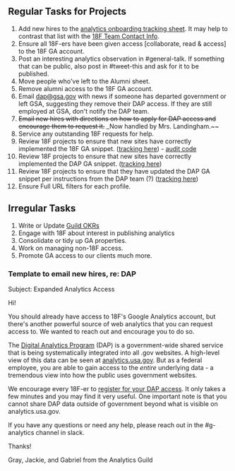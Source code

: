 ## Regular Tasks for Projects

1. Add new hires to the [analytics onboarding tracking sheet](https://docs.google.com/spreadsheets/d/1U2rXdJXbX-wZoh8ZuEXl8VxuN-25CkIcNET2Gu880QY/edit#gid=0).  It may help to contrast that list with the [18F Team Contact Info](https://docs.google.com/spreadsheets/d/1QqqS_-V44MHyVqRIyHj6Eojg1Oz5EC3fS3j1e3mDrkg/edit#gid=3).  
2. Ensure all 18F-ers have been given access [collaborate, read & access] to the 18F GA account.  
3. Post an interesting analytics observation in #general-talk.  If something that can be public, also post in #tweet-this and ask for it to be published.  
3. Move people who've left to the Alumni sheet.  
4. Remove alumni access to the 18F GA account.  
5. Email dap@gsa.gov with news if someone has departed government or left GSA, suggesting they remove their DAP access.  If they are still employed at GSA, don't notify the DAP team.  
6. ~~Email new hires with directions on how to apply for DAP access and encourage them to request it.~~ _Now handled by Mrs. Landingham.~~  
7. Service any outstanding 18F requests for help.  
8. Review 18F projects to ensure that new sites have correctly implemented the 18F GA snippet.  ([tracking here](https://docs.google.com/spreadsheets/d/10ElTglNhDyqtIRGTTve4WrxVDQYsJvneKUT6tH3KHAE/edit#gid=0)) - [audit code](https://gist.github.com/geramirez/88eb828c5cf7376436f8)
9. Review 18F projects to ensure that new sites have correctly implemented the DAP GA snippet.  ([tracking here](https://docs.google.com/spreadsheets/d/10ElTglNhDyqtIRGTTve4WrxVDQYsJvneKUT6tH3KHAE/edit#gid=0))  
10. Review 18F projects to ensure that they have updated the DAP GA snippet per instructions from the DAP team (?)   ([tracking here](https://docs.google.com/spreadsheets/d/10ElTglNhDyqtIRGTTve4WrxVDQYsJvneKUT6tH3KHAE/edit#gid=0))
11. Ensure Full URL filters for each profile.


## Irregular Tasks
1. Write or Update [Guild OKRs](https://docs.google.com/document/d/1ntHEPBUDBR4_S3z0wHiMeplwT_q3RMLqI-hsJN_u2SE/edit)
2. Engage with 18F about interest in publishing analytics 
3. Consolidate or tidy up GA properties.  
4. Work on managing non-18F access.
5. Promote GA access to our clients much more.  


### Template to email new hires, re: DAP


Subject: Expanded Analytics Access

Hi!  

You should already have access to 18F's Google Analytics account, but there's another powerful source of web analytics that you can request access to.  We wanted to reach out and encourage you to do so.  

The [Digital Analytics Program](http://www.digitalgov.gov/services/dap/) (DAP) is a government-wide shared service that is being systematically integrated into all .gov websites.  A high-level view of this data can be seen at [analytics.usa.gov](https://analytics.usa.gov).  But as a federal employee, you are able to gain access to the *entire* underlying data - a tremendous view into how the public uses government websites.  

We encourage every 18F-er to [register for your DAP access](https://github.com/18F/analytics-standards/blob/master/faq.md#how-do-i-get-access-to-the-government-wide-dap-data).  It only takes a few minutes and you may find it very useful.  One important note is that you cannot share DAP data outside of government beyond what is visible on analytics.usa.gov.  

If you have any questions or need any help, please reach out in the #g-analytics channel in slack.  

Thanks!  

Gray, Jackie, and Gabriel from the Analytics Guild 
